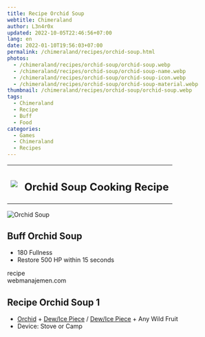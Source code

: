 ```yaml
---
title: Recipe Orchid Soup
webtitle: Chimeraland
author: L3n4r0x
updated: 2022-10-05T22:46:56+07:00
lang: en
date: 2022-01-10T19:56:03+07:00
permalink: /chimeraland/recipes/orchid-soup.html
photos:
  - /chimeraland/recipes/orchid-soup/orchid-soup.webp
  - /chimeraland/recipes/orchid-soup/orchid-soup-name.webp
  - /chimeraland/recipes/orchid-soup/orchid-soup-icon.webp
  - /chimeraland/recipes/orchid-soup/orchid-soup-material.webp
thumbnail: /chimeraland/recipes/orchid-soup/orchid-soup.webp
tags:
  - Chimeraland
  - Recipe
  - Buff
  - Food
categories:
  - Games
  - Chimeraland
  - Recipes
---
```


<section id="bootstrap-wrapper">
  <link
    rel="stylesheet"
    href="https://cdn.statically.io/gh/dimaslanjaka/Web-Manajemen/40ac3225/css/bootstrap-4.5-wrapper.css"
  />
  <div class="row mb-2">
    <div class="col-md-12 mb-2">
      <table class="table" id="post-info">
        <tbody>
          <tr>
            <td>
              <img
                class="d-inline-block me-2"
                src="/chimeraland/recipes/orchid-soup/orchid-soup-icon.webp"
                width="auto"
                height="auto"
              />
            </td>
            <td><h1 class="fs-5">Orchid Soup Cooking Recipe</h1></td>
          </tr>
        </tbody>
      </table>
    </div>
  </div>
  <div class="card mb-2">
    <div class="row g-0">
      <div class="col-sm-4 position-relative mb-2">
        <img
          src="/chimeraland/recipes/orchid-soup/orchid-soup-material.webp"
          class="card-img fit-cover w-100 h-100"
          alt="Orchid Soup"
          data-fancybox="true"
        />
      </div>
      <div class="col-sm-8 mb-2">
        <div class="card-body">
          <h2 class="card-title fs-5">Buff Orchid Soup</h2>
          <div class="card-text">
            <ul>
              <li>180 Fullness</li>
              <li>Restore 500 HP within 15 seconds</li>
            </ul>
          </div>
          <span class="badge rounded-pill bg-dark">recipe</span>
        </div>
        <div class="card-footer text-end text-muted">webmanajemen.com</div>
      </div>
    </div>
  </div>
  <div class="row mb-2">
    <div class="col-12 col-lg-6 recipe-item mb-2">
      <div class="card">
        <div class="card-body">
          <h2 class="card-title fs-5">Recipe Orchid Soup 1</h2>
          <div class="card-text">
            <ul>
              <li>
                <a
                  class="text-decoration-none"
                  href="/chimeraland/materials/orchid.html"
                  >Orchid</a
                ><span> + </span
                ><a
                  class="text-decoration-none"
                  href="/chimeraland/materials/dew.html"
                  >Dew/Ice Piece</a
                ><span> / </span
                ><a
                  class="text-decoration-none"
                  href="/chimeraland/materials/ice-piece.html"
                  >Dew/Ice Piece</a
                ><span> + </span>Any Wild Fruit
              </li>
              <li>Device: Stove or Camp</li>
            </ul>
          </div>
        </div>
      </div>
    </div>
  </div>
</section>